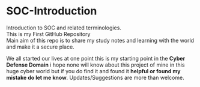 # SOC-Introduction
Introduction to SOC and related terminologies.<br>
 This is my First GitHub Repository<br> Main aim of this repo is to share my study notes and learning with the world and make it a secure place.<br>
 
 We all started our lives at one point this is my starting point in the **Cyber Defense Domain** i hope none will know about this project of mine in this huge cyber world but if you do find it and found it  **helpful  or found my mistake  do let me know**. 
 Updates/Suggestions are more than welcome. 
